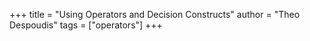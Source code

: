 +++
title = "Using Operators and Decision Constructs"
author = "Theo Despoudis"
tags = ["operators"]
+++
